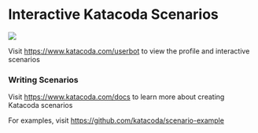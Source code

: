 # Interactive Katacoda Scenarios

[![](http://shields.katacoda.com/katacoda/userbot/count.svg)](https://www.katacoda.com/userbot "Get your profile on Katacoda.com")

Visit https://www.katacoda.com/userbot to view the profile and interactive scenarios

### Writing Scenarios
Visit https://www.katacoda.com/docs to learn more about creating Katacoda scenarios

For examples, visit https://github.com/katacoda/scenario-example

